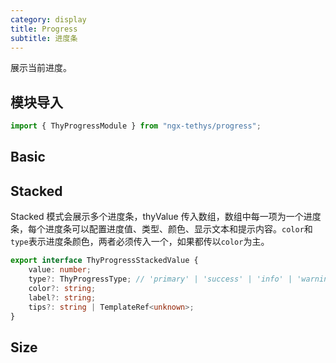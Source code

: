 ```yaml
---
category: display
title: Progress
subtitle: 进度条
---
```



<alert>展示当前进度。</alert>

## 模块导入
```ts
import { ThyProgressModule } from "ngx-tethys/progress";
```

## Basic
<example name="thy-progress-basic-example" />  

## Stacked
Stacked 模式会展示多个进度条，thyValue 传入数组，数组中每一项为一个进度条，每个进度条可以配置进度值、类型、颜色、显示文本和提示内容。`color`和`type`表示进度条颜色，两者必须传入一个，如果都传以`color`为主。
```ts
export interface ThyProgressStackedValue {
    value: number;
    type?: ThyProgressType; // 'primary' | 'success' | 'info' | 'warning' | 'danger';
    color?: string;
    label?: string;
    tips?: string | TemplateRef<unknown>;
}
```
<example name="thy-progress-stacked-example" />  

## Size
<example name="thy-progress-size-example" />  
